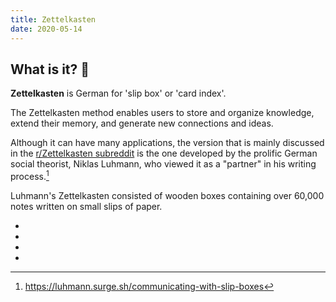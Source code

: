 ```yaml
---
title: Zettelkasten
date: 2020-05-14
---
```


## What is it? 🤔

**Zettelkasten** is German for 'slip box' or 'card index'.

The Zettelkasten method enables users to store and organize knowledge, extend their memory, and generate new connections and ideas. 

Although it can have many applications, the version that is mainly discussed in the [r/Zettelkasten subreddit](https://www.reddit.com/r/Zettelkasten/) is the one developed by the prolific German social theorist, Niklas Luhmann, who viewed it as a "partner" in his writing process.[^1]

[^1]: <https://luhmann.surge.sh/communicating-with-slip-boxes>

Luhmann's Zettelkasten consisted of wooden boxes containing over 60,000 notes written on small slips of paper.

* <what-is-it>
* <what-does-it-do>
* <why-different>
* <how-to-implement>

